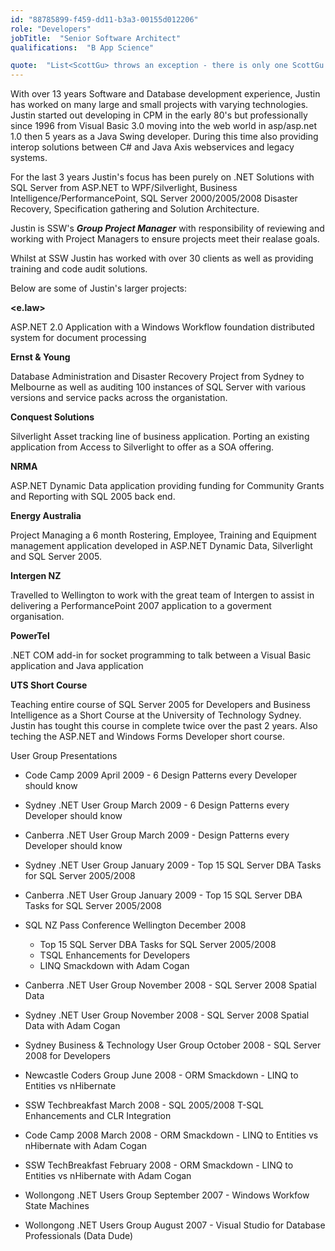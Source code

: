 ```yaml
---
id: "88785899-f459-dd11-b3a3-00155d012206"
role: "Developers"
jobTitle:  "Senior Software Architect"
qualifications:  "B App Science"

quote:  "List<ScottGu> throws an exception - there is only one ScottGu!"
---
```


With over 13 years Software and Database development experience, Justin has worked on many large and small projects with varying technologies. Justin started out developing in CPM in the early 80's but professionally since 1996 from Visual Basic 3.0 moving into the web world in asp/asp.net 1.0 then 5 years as a Java Swing developer. During this time also providing interop solutions between C# and Java Axis webservices and legacy systems.

For the last 3 years Justin's focus has been purely on .NET Solutions with SQL Server from ASP.NET to WPF/Silverlight, Business Intelligence/PerformancePoint, SQL Server 2000/2005/2008 Disaster Recovery, Specification gathering and Solution Architecture. 

Justin is SSW's ***Group Project Manager*** with responsibility of reviewing and working with Project Managers to ensure projects meet their realase goals.

Whilst at SSW Justin has worked with over 30 clients as well as providing training and code audit solutions.

Below are some of Justin's larger projects:

**<e.law>**

ASP.NET 2.0 Application with a Windows Workflow foundation distributed system for document processing

**Ernst & Young**

Database Administration and Disaster Recovery Project from Sydney to Melbourne as well as auditing 100 instances of SQL Server with various versions and service packs across the organistation.

**Conquest Solutions**

Silverlight Asset tracking line of business application. Porting an existing application from Access to Silverlight to offer as a SOA offering.

**NRMA**

ASP.NET Dynamic Data application providing funding for Community Grants and Reporting with SQL 2005 back end.

**Energy Australia**

Project Managing a 6 month Rostering, Employee, Training and Equipment management application developed in ASP.NET Dynamic Data, Silverlight and SQL Server 2005. 

**Intergen NZ**

Travelled to Wellington to work with the great team of Intergen to assist in delivering a PerformancePoint 2007 application to a goverment organisation.

**PowerTel**

.NET COM add-in for socket programming to talk between a Visual Basic application and Java application

**UTS Short Course**

Teaching entire course of SQL Server 2005 for Developers and Business Intelligence as a Short Course at the University of Technology Sydney. Justin has tought this course in complete twice over the past 2 years. Also teching the ASP.NET and Windows Forms Developer short course.

User Group Presentations
* Code Camp 2009 April 2009 - 6 Design Patterns every Developer should know
* Sydney .NET User Group March 2009 - 6 Design Patterns every Developer should know
* Canberra .NET User Group March 2009 - Design Patterns every Developer should know

* Sydney .NET User Group January 2009 - Top 15 SQL Server DBA Tasks for SQL Server 2005/2008

* Canberra .NET User Group January 2009 - Top 15 SQL Server DBA Tasks for SQL Server 2005/2008

* SQL NZ Pass Conference Wellington December 2008
  *   Top 15 SQL Server DBA Tasks for SQL Server 2005/2008 
  *   TSQL Enhancements for Developers 
  *   LINQ Smackdown with Adam Cogan

* Canberra .NET User Group November 2008 - SQL Server 2008 Spatial Data

* Sydney .NET User Group November 2008 - SQL Server 2008 Spatial Data with Adam Cogan

* Sydney Business & Technology User Group October 2008 - SQL Server 2008 for Developers

* Newcastle Coders Group June 2008 - ORM Smackdown - LINQ to Entities vs nHibernate

* SSW Techbreakfast March 2008 - SQL 2005/2008 T-SQL Enhancements and CLR Integration

* Code Camp 2008 March 2008 - ORM Smackdown - LINQ to Entities vs nHibernate with Adam Cogan

* SSW TechBreakfast February 2008 - ORM Smackdown - LINQ to Entities vs nHibernate with Adam Cogan

* Wollongong .NET Users Group September 2007 - Windows Workfow State Machines

* Wollongong .NET Users Group August 2007 - Visual Studio for Database Professionals (Data Dude)
